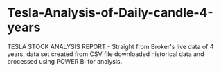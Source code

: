 # Tesla-Analysis-of-Daily-candle-4-years
TESLA STOCK ANALYSIS REPORT - Straight from Broker's live data of 4 years, data set created from CSV file downloaded historical data and processed using POWER BI for analysis.
